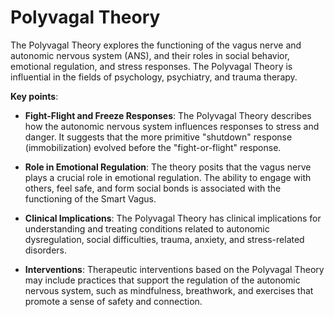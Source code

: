 # Polyvagal Theory

The Polyvagal Theory explores the functioning of the vagus nerve and autonomic nervous system (ANS), and their roles in social behavior, emotional regulation, and stress responses. The Polyvagal Theory is influential in the fields of psychology, psychiatry, and trauma therapy.

**Key points**:

* **Fight-Flight and Freeze Responses**: The Polyvagal Theory describes how the autonomic nervous system influences responses to stress and danger. It suggests that the more primitive "shutdown" response (immobilization) evolved before the "fight-or-flight" response.

* **Role in Emotional Regulation**: The theory posits that the vagus nerve plays a crucial role in emotional regulation. The ability to engage with others, feel safe, and form social bonds is associated with the functioning of the Smart Vagus.

* **Clinical Implications**: The Polyvagal Theory has clinical implications for understanding and treating conditions related to autonomic dysregulation, social difficulties, trauma, anxiety, and stress-related disorders.

* **Interventions**: Therapeutic interventions based on the Polyvagal Theory may include practices that support the regulation of the autonomic nervous system, such as mindfulness, breathwork, and exercises that promote a sense of safety and connection.
